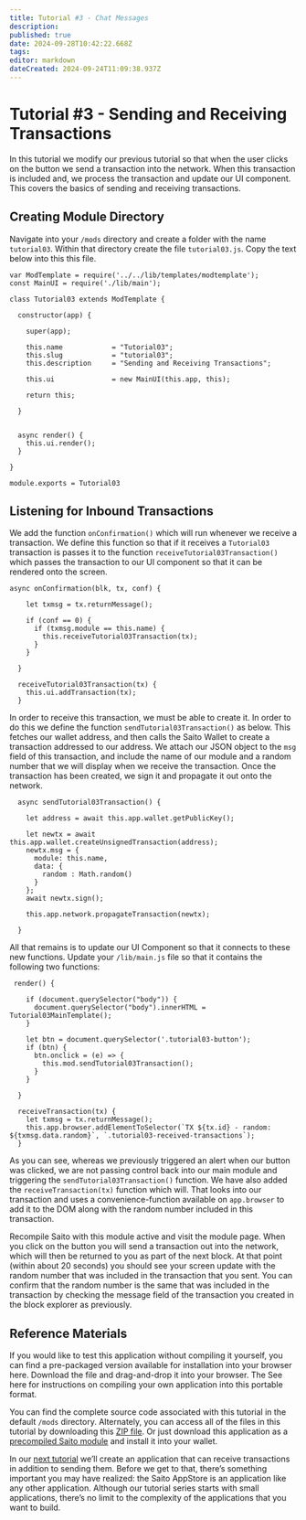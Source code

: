 ```yaml
---
title: Tutorial #3 - Chat Messages
description: 
published: true
date: 2024-09-28T10:42:22.668Z
tags: 
editor: markdown
dateCreated: 2024-09-24T11:09:38.937Z
---
```


# Tutorial #3 - Sending and Receiving Transactions

In this tutorial we modify our previous tutorial so that when the user clicks on the button we send a transaction into the network. When this transaction is included and, we process the transaction and update our UI component. This covers the basics of sending and receiving transactions.

## Creating Module Directory

Navigate into your ```/mods``` directory and create a folder with the name ```tutorial03```. Within that directory create the file ```tutorial03.js```. Copy the text below into this this file.

```
var ModTemplate = require('../../lib/templates/modtemplate');
const MainUI = require('./lib/main');

class Tutorial03 extends ModTemplate {

  constructor(app) {

    super(app);

    this.name            = "Tutorial03";
    this.slug            = "tutorial03";
    this.description     = "Sending and Receiving Transactions";

    this.ui              = new MainUI(this.app, this);

    return this;

  }


  async render() {
    this.ui.render();
  }

}

module.exports = Tutorial03
```

## Listening for Inbound Transactions

We add the function ```onConfirmation()``` which will run whenever we receive a transaction. We define this function so that if it receives a ```Tutorial03``` transaction is passes it to the function ```receiveTutorial03Transaction()``` which passes the transaction to our UI component so that it can be rendered onto the screen.

```
async onConfirmation(blk, tx, conf) {

    let txmsg = tx.returnMessage();

    if (conf == 0) {
      if (txmsg.module == this.name) {
        this.receiveTutorial03Transaction(tx);
      }
    }

  }

  receiveTutorial03Transaction(tx) {
    this.ui.addTransaction(tx);
  }
```

In order to receive this transaction, we must be able to create it. In order to do this we define the function ```sendTutorial03Transaction()``` as below. This fetches our wallet address, and then calls the Saito Wallet to create a transaction addressed to our address. We attach our JSON object to the ```msg``` field of this transaction, and include the name of our module and a random number that we will display when we receive the transaction. Once the transaction has been created, we sign it and propagate it out onto the network.

```
  async sendTutorial03Transaction() {

    let address = await this.app.wallet.getPublicKey();

    let newtx = await this.app.wallet.createUnsignedTransaction(address);
    newtx.msg = {
      module: this.name,
      data: {
        random : Math.random()
      }
    };
    await newtx.sign();

    this.app.network.propagateTransaction(newtx);

  }
```

All that remains is to update our UI Component so that it connects to these new functions. Update your ```/lib/main.js``` file so that it contains the following two functions:

```
 render() {

    if (document.querySelector("body")) {
      document.querySelector("body").innerHTML = Tutorial03MainTemplate();
    }

    let btn = document.querySelector('.tutorial03-button');
    if (btn) {
      btn.onclick = (e) => {
        this.mod.sendTutorial03Transaction();
      }
    }

  }

  receiveTransaction(tx) {
    let txmsg = tx.returnMessage();
    this.app.browser.addElementToSelector(`TX ${tx.id} - random: ${txmsg.data.random}`, `.tutorial03-received-transactions`);
  }
```

As you can see, whereas we previously triggered an alert when our button was clicked, we are not passing control back into our main module and triggering the ```sendTutorial03Transaction()``` function. We have also added the ```receiveTransaction(tx)``` function which will. That looks into our transaction and uses a convenience-function available on ```app.browser``` to add it to the DOM along with the random number included in this transaction.

Recompile Saito with this module active and visit the module page. When you click on the button you will send a transaction out into the network, which will then be returned to you as part of the next block. At that point (within about 20 seconds) you should see your screen update with the random number that was included in the transaction that you sent. You can confirm that the random number is the same that was included in the transaction by checking the message field of the transaction you created in the block explorer as previously.

## Reference Materials

If you would like to test this application without compiling it yourself, you can find a pre-packaged version available for installation into your browser here. Download the file and drag-and-drop it into your browser. The See here for instructions on compiling your own application into this portable format.

You can find the complete source code associated with this tutorial in the default ```/mods``` directory.  Alternately, you can access all of the files in this tutorial by downloading this [ZIP file](/tutorial02.zip). Or just download this application as a [precompiled Saito module](/) and install it into your wallet.



In our [next tutorial](/tech/tutorials/03) we’ll create an application that can receive transactions in addition to sending them. Before we get to that, there’s something important you may have realized: the Saito AppStore is an application like any other application. Although our tutorial series starts with small applications, there’s no limit to the complexity of the applications that you want to build.

